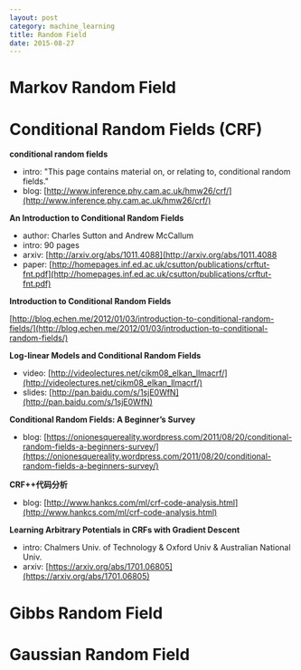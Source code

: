 ```yaml
---
layout: post
category: machine_learning
title: Random Field
date: 2015-08-27
---
```


# Markov Random Field

# Conditional Random Fields (CRF)

**conditional random fields**

- intro: "This page contains material on, or relating to, conditional random fields."
- blog: [http://www.inference.phy.cam.ac.uk/hmw26/crf/](http://www.inference.phy.cam.ac.uk/hmw26/crf/)

**An Introduction to Conditional Random Fields**

- author: Charles Sutton and Andrew McCallum
- intro: 90 pages
- arxiv: [http://arxiv.org/abs/1011.4088](http://arxiv.org/abs/1011.4088
- paper: [http://homepages.inf.ed.ac.uk/csutton/publications/crftut-fnt.pdf](http://homepages.inf.ed.ac.uk/csutton/publications/crftut-fnt.pdf)

**Introduction to Conditional Random Fields**

[http://blog.echen.me/2012/01/03/introduction-to-conditional-random-fields/](http://blog.echen.me/2012/01/03/introduction-to-conditional-random-fields/)

**Log-linear Models and Conditional Random Fields**

- video: [http://videolectures.net/cikm08_elkan_llmacrf/](http://videolectures.net/cikm08_elkan_llmacrf/)
- slides: [http://pan.baidu.com/s/1sjE0WfN](http://pan.baidu.com/s/1sjE0WfN)

**Conditional Random Fields: A Beginner’s Survey**

- blog: [https://onionesquereality.wordpress.com/2011/08/20/conditional-random-fields-a-beginners-survey/](https://onionesquereality.wordpress.com/2011/08/20/conditional-random-fields-a-beginners-survey/)

**CRF++代码分析**

- blog: [http://www.hankcs.com/ml/crf-code-analysis.html](http://www.hankcs.com/ml/crf-code-analysis.html)

**Learning Arbitrary Potentials in CRFs with Gradient Descent**

- intro: Chalmers Univ. of Technology & Oxford Univ & Australian National Univ.
- arxiv: [https://arxiv.org/abs/1701.06805](https://arxiv.org/abs/1701.06805)

# Gibbs Random Field

# Gaussian Random Field
